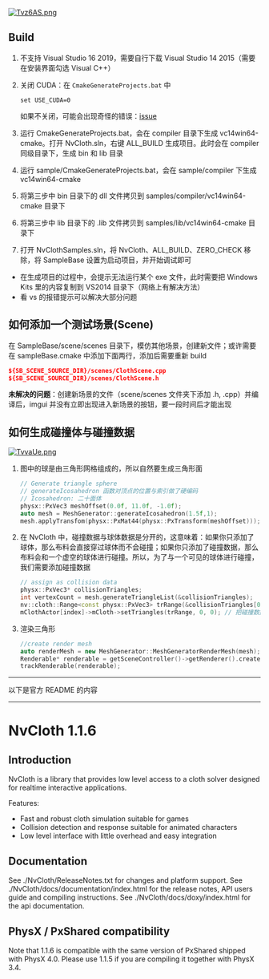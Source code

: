 [![Tvz6AS.png](https://s4.ax1x.com/2022/01/06/Tvz6AS.png)](https://imgtu.com/i/Tvz6AS)

## Build

1. 不支持 Visual Studio 16 2019，需要自行下载 Visual Studio 14 2015（需要在安装界面勾选 Visual C++）

1. 关闭 CUDA：在 `CmakeGenerateProjects.bat` 中

    ```shell
    set USE_CUDA=0
    ```
    
    如果不关闭，可能会出现奇怪的错误：[issue](https://github.com/NVIDIAGameWorks/NvCloth/issues/53)
    
3. 运行 CmakeGenerateProjects.bat，会在 compiler 目录下生成 vc14win64-cmake。打开 NvCloth.sln，右键 ALL_BUILD 生成项目。此时会在 compiler 同级目录下，生成 bin 和 lib 目录

4. 运行 sample/CmakeGenerateProjects.bat，会在 sample/compiler 下生成 vc14win64-cmake

5. 将第三步中 bin 目录下的 dll 文件拷贝到 samples/compiler/vc14win64-cmake 目录下

6. 将第三步中 lib 目录下的 .lib 文件拷贝到 samples/lib/vc14win64-cmake 目录下

7. 打开 NvClothSamples.sln，将 NvCloth、ALL_BUILD、ZERO_CHECK 移除，将 SampleBase 设置为启动项目，并开始调试即可



- 在生成项目的过程中，会提示无法运行某个 exe 文件，此时需要把 Windows Kits 里的内容复制到 VS2014 目录下（网络上有解决方法）
- 看 vs 的报错提示可以解决大部分问题



## 如何添加一个测试场景(Scene)

在 SampleBase/scene/scenes 目录下，模仿其他场景，创建新文件；或许需要在 sampleBase.cmake 中添加下面两行，添加后需要重新 build

```cmake
${SB_SCENE_SOURCE_DIR}/scenes/ClothScene.cpp
${SB_SCENE_SOURCE_DIR}/scenes/ClothScene.h
```

**未解决的问题**：创建新场景的文件（scene/scenes 文件夹下添加 .h, .cpp）并编译后，imgui 并没有立即出现进入新场景的按钮，要一段时间后才能出现



## 如何生成碰撞体与碰撞数据

[![TvvaUe.png](https://s4.ax1x.com/2022/01/06/TvvaUe.png)](https://imgtu.com/i/TvvaUe)

1. 图中的球是由三角形网格组成的，所以自然要生成三角形面

    ```c++
    // Generate triangle sphere
    // generateIcosahedron 函数对顶点的位置与索引做了硬编码
    // Icosahedron: 二十面体
    physx::PxVec3 meshOffset(0.0f, 11.0f, -1.0f);
    auto mesh = MeshGenerator::generateIcosahedron(1.5f,1);
    mesh.applyTransfom(physx::PxMat44(physx::PxTransform(meshOffset)));
    ```

2. 在 NvCloth 中，碰撞数据与球体数据是分开的，这意味着：如果你只添加了球体，那么布料会直接穿过球体而不会碰撞；如果你只添加了碰撞数据，那么布料会和一个虚空的球体进行碰撞。所以，为了与一个可见的球体进行碰撞，我们需要添加碰撞数据

    ```c++
    // assign as collision data
    physx::PxVec3* collisionTriangles;
    int vertexCount = mesh.generateTriangleList(&collisionTriangles);
    nv::cloth::Range<const physx::PxVec3> trRange(&collisionTriangles[0], &collisionTriangles[0] + vertexCount);
    mClothActor[index]->mCloth->setTriangles(trRange, 0, 0); // 把碰撞数据添加到 cloth 中
    ```

3. 渲染三角形

    ```cpp
    //create render mesh
    auto renderMesh = new MeshGenerator::MeshGeneratorRenderMesh(mesh);
    Renderable* renderable = getSceneController()->getRenderer().createRenderable(*renderMesh, *getSceneController()->getDefaultMaterial());
    trackRenderable(renderable);
    ```





------

以下是官方 README 的内容

------

# NvCloth 1.1.6

Introduction
------------

NvCloth is a library that provides low level access to a cloth solver designed for realtime interactive applications.

Features:
* Fast and robust cloth simulation suitable for games
* Collision detection and response suitable for animated characters
* Low level interface with little overhead and easy integration

Documentation
-------------

See ./NvCloth/ReleaseNotes.txt for changes and platform support.
See ./NvCloth/docs/documentation/index.html for the release notes, API users guide and compiling instructions.
See ./NvCloth/docs/doxy/index.html for the api documentation.

PhysX / PxShared compatibility
-----------------------------------
Note that 1.1.6 is compatible with the same version of PxShared shipped with PhysX 4.0.
Please use 1.1.5 if you are compiling it together with PhysX 3.4.